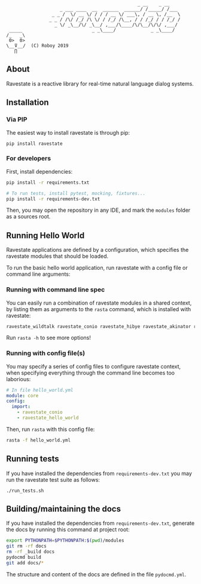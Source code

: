 ```
                                                 _ __    _ __     
                    _ ___ ____  __  ______  ______/ /_____/ /___     
                 _ _ /  \/ __ \/ / / / __ \/ ___\, / __ \, /__  \  
                _ _ / /\/ /_/ /\ \/ / /_/ /\__, / / /_/ / / /_/ /     
                  _ \/ _\__/\/ _\__/ ,___/\____/\/\__/\/\/ ,___/
 _____                          _ _\____/             _ _\____/                    
/_   _\
 0>  0> 
\__⊽__/  (C) Roboy 2019
   ⋂                                           
```

## About

Ravestate is a reactive library for real-time natural language dialog systems.

## Installation

### Via PIP

The easiest way to install ravestate is through pip:

``
pip install ravestate
``

### For developers

First, install dependencies:

```bash
pip install -r requirements.txt

# To run tests, install pytest, mocking, fixtures...
pip install -r requirements-dev.txt
```

Then, you may open the repository in any IDE, and mark the
`modules` folder as a sources root. 

## Running Hello World

Ravestate applications are defined by a configuration,
which specifies the ravestate modules that should be loaded.

To run the basic hello world application, run ravestate
with a config file or command line arguments:

### Running with command line spec

You can easily run a combination of ravestate modules in a shared context,
by listing them as arguments to the `rasta` command, which is installed
with ravestate:

```bash
ravestate_wildtalk ravestate_conio ravestate_hibye ravestate_akinator ravestate_fillers
```

Run `rasta -h` to see more options!

### Running with config file(s) 

You may specify a series of config files to configure ravestate context,
when specifying everything through the command line becomes too laborious:

```yaml
# In file hello_world.yml
module: core
config:
  import:
    - ravestate_conio
    - ravestate_hello_world
```
Then, run `rasta` with this config file:

```bash
rasta -f hello_world.yml
```

## Running tests

If you have installed the dependencies from ``requirements-dev.txt`` you
may run the ravestate test suite as follows:

``
./run_tests.sh
``

## Building/maintaining the docs

If you have installed the dependencies from ``requirements-dev.txt``,
generate the docs by running this command at project root:

```bash
export PYTHONPATH=$PYTHONPATH:$(pwd)/modules
git rm -rf docs
rm -rf _build docs
pydocmd build
git add docs/*
```

The structure and content of the docs are defined in the file ``pydocmd.yml``.
